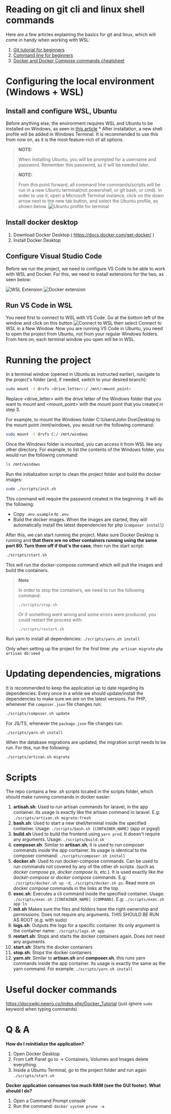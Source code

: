 # Reading on git cli and linux shell commands
Here are a few articles explaining the basics for git and linux, which will come in handy when working with WSL:

1. [Git tutorial for beginners](https://linuxconfig.org/git-tutorial-for-beginners)
2. [Command line for beginners](https://ubuntu.com/tutorials/command-line-for-beginners#1-overview)
3. [Docker and Docker Compose commands cheatsheet](https://aws.plainenglish.io/the-ultimate-cheat-sheet-for-basic-docker-and-git-docker-compose-6e08e3f861da)


# Configuring the local environment (Windows + WSL)

## Install and configure WSL, Ubuntu
Before anything else, the environment requires WSL and Ubuntu to be installed on Windows, as seen in [this article](https://ubuntu.com/tutorials/install-ubuntu-on-wsl2-on-windows-11-with-gui-support#1-overview) *
After installation, a new shell profile will be added in Windows Terminal. It is recommended to use this from now on, as it is the most feature-rich of all options.

>**NOTE:**
>
>When installing Ubuntu, you will be prompted for a username and password. Remember this password, as it will be needed later.

>**NOTE:**
>
> From this point forward, all command line commands/scripts will be run in a new Ubuntu terminal(not powershell, or git bash, or cmd). In order to use it, open a Microsoft Terminal instance, click on the down arrow next to the new tab button, and select the Ubuntu profile, as shown below.
![Ubuntu profile for terminal](./readme/terminal-profile.png)

## Install docker desktop
1. Download Docker Desktop ( https://docs.docker.com/get-docker/ )
2. Install Docker Desktop


## Configure Visual Studio Code
Before we run the project, we need to configure VS Code to be able to work with WSL and Docker. For this, we need to install extensions for the two, as seen below:

![WSL Extension](./readme/vscode-wsl-extension.png)
![Docker extension](./readme/vscode-docker-extension.png)



## Run VS Code in WSL
You need first to connect to WSL with VS Code. Go at the bottom left of the window and click on this button ![Connect to WSL](./readme/vscode_connect_to_wsl.png) then select Connect to WSL in a New Window. Now you are running VS Code in Ubuntu, you need to open the project from Ubuntu, not from your regular Windows folders. From here on, each terminal window you open will be in WSL.

# Running the project
In a terminal window (opened in Ubuntu as instructed earlier), navigate to the project's folder (and, if needed, switch to your desired branch):

```sh
sudo mount -t drvfs <drive_letter>:/ /mnt/<mount_point>
```

Replace <drive_letter> with the drive letter of the Windows folder that you want to mount and <mount_point> with the mount point that you created in step 3.

For example, to mount the Windows folder C:\Users\John Doe\Desktop to the mount point /mnt/windows, you would run the following command:

```sh
sudo mount -t drvfs C:/ /mnt/windows

```

Once the Windows folder is mounted, you can access it from WSL like any other directory. For example, to list the contents of the Windows folder, you would run the following command:

```sh
ls /mnt/windows
```

Run the initialization script to clean the project folder and build the docker images:
```sh
sudo ./scripts/init.sh
```

This command will require the password created in the beginning. It will do the following:
 - Copy `.env.example` to `.env`
 - Build the docker images. When the images are started, they will automatically install the latest dependencies for php (`composer install`) 


After this, we can start running the project. Make sure Docker Desktop is running and **that there are no other containers running using the same port 80. Turn them off if that's the case**, then run the start script:

```sh
./scripts/start.sh
```

This will run the docker-compose command which will pull the images and build the containers.

> **Note**
>
> In order to stop the containers, we need to run the following command:
>
>`./scripts/stop.sh`
>
> Or if something went wrong and some errors were produced, you could restart the process with:
> 
>`./scripts/restart.sh`

Run yarn to install all dependencies:
`./scripts/yarn.sh install`

Only when setting up the project for the first time:
`php artisan migrate`
`php artisan db:seed`


# Updating dependencies, migrations
It is recommended to keep the application up to date regarding its dependencies. Every once in a while we should update/install the dependencies to make sure we are on the latest versions.
For PHP, whenever the `composer.json` file changes run:
```sh
./scripts/composer.sh update
```

For JS/TS, whenever the `package.json` file changes run:
```sh
./scripts/yarn.sh install
```

When the database migrations are updated, the migration script needs to be run. For this, run the following:
```
./scripts/artisan.sh migrate
```


# Scripts
The repo contains a few *.sh* scripts located in the scripts folder, which should make running commands in docker easier:

1. **artisah.sh**: Used to run artisan commands for laravel, in the app container. Its usage is exactly like the artisan command in laravel. E.g: `./scripts/artisan.sh migrate:fresh`
2. **bash.sh**: Used to start a new shell/terminal inside the specified container. Usage: `./scripts/bash.sh [CONTAINER_NAME]` (app or pgsql)
3. **build.sh** Used to build the frontend using `yarn prod`. It doesn't require any arguments. Usage: `./scripts/build.sh`
4. **composer.sh**: Similar to **artisan.sh**, it is used to run composer commands inside the app container. Its usage is identical to the composer command: `./scripts/composer.sh install`
6. **docker.sh**: Used to run docker-compose commands. Can be used to run commands not covered by any of the other sh scripts. (such as *docker compose ps*, *docker compose ls*, etc.). It is used exactly like the *docker-compose* or *docker compose* commands. E.g: `./scripts/docker.sh up -d`, `./scripts/docker.sh ps`. Read more on docker compose commands in the links at the top.
7. **exec.sh**: Executes a cli command inside the specified container. Usage: `./scripts/exec.sh [CONTAINER_NAME] [COMMAND]`. E.g: `./scripts/exec.sh app ls`
8. **init.sh** Makes sure the files and folders have the right ownership and permissions. Does not require any arguments. THIS SHOULD BE RUN AS ROOT (e.g. with sudo)
9. **logs.sh**: Outputs the logs for a specific container. Its only argument is the container name: `./scripts/logs.sh app`
10. **restart.sh**: Stops and starts the docker containers again. Does not need any arguments.
11. **start.sh**: Starts the docker containers
12. **stop.sh**: Stops the docker containers
13. **yarn.sh**: Similar to **artisan.sh** and **composer.sh**, this runs yarn commands inside the app container. Its usage is exactly the same as the yarn command. For example: `./scripts/yarn.sh install`



# Useful docker commands
https://docswiki.newro.co/index.php/Docker_Tutorial (just ignore `sudo` keyword when typing commands)



# Q & A
**How do I reinitialize the application?**
1. Open Docker Desktop
2. From Left Panel go to -> Containers, Volumes and Images delete everything.
3. Inside a Ubuntu Terminal, go to the project folder and run again  `./scripts/start.sh`

**Docker application consumes too much RAM (see the GUI footer). What should I do?**
1. Open a Command Prompt console
2. Run the command: `docker system prune -a`
